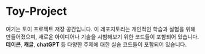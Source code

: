 # Toy-Project

여기는 토이 프로젝트 저장 공간입니다. 이 레포지토리는 개인적인 학습과 실험을 위해 만들어졌으며, 새로운 아이디어나 기술을 시험해보기 위한 코드들이 포함되어 있습니다.
**데이콘**, **캐글**, **chatGPT** 등 다양한 주제에 대한 실습 코드들이 포함되어 있습니다.

